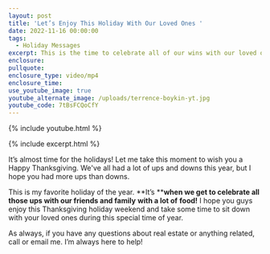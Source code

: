 ```yaml
---
layout: post
title: 'Let’s Enjoy This Holiday With Our Loved Ones '
date: 2022-11-16 00:00:00
tags:
  - Holiday Messages
excerpt: This is the time to celebrate all of our wins with our loved ones.
enclosure:
pullquote:
enclosure_type: video/mp4
enclosure_time:
use_youtube_image: true
youtube_alternate_image: /uploads/terrence-boykin-yt.jpg
youtube_code: 7tBsFCQoCfY
---
```

{% include youtube.html %}

{% include excerpt.html %}

It’s almost time for the holidays\! Let me take this moment to wish you a Happy Thanksgiving. We've all had a lot of ups and downs this year, but I hope you had more ups than downs.&nbsp;

This is my favorite holiday of the year. **It’s&nbsp;****when we get to celebrate all those ups with our friends and family** **with a lot of** **food\!** I hope you guys enjoy this Thanksgiving holiday weekend and take some time to sit down with your loved ones during this special time of year.

As always, if you have any questions about real estate or anything related, call or email me. I’m always here to help\!